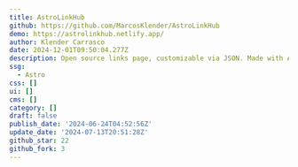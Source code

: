 ```yaml
---
title: AstroLinkHub
github: https://github.com/MarcosKlender/AstroLinkHub
demo: https://astrolinkhub.netlify.app/
author: Klender Carrasco
date: 2024-12-01T09:50:04.277Z
description: Open source links page, customizable via JSON. Made with Astro 4.
ssg:
  - Astro
css: []
ui: []
cms: []
category: []
draft: false
publish_date: '2024-06-24T04:52:56Z'
update_date: '2024-07-13T20:51:28Z'
github_star: 22
github_fork: 3
---
```

